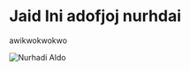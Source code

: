 <h1>Jaid Ini adofjoj nurhdai</h1>
<p>awikwokwokwo</p>
<img alt="Nurhadi Aldo" src="https://ichef.bbci.co.uk/news/1024/branded_indonesia/2DBF/production/_105111711_dildoedit.png">

